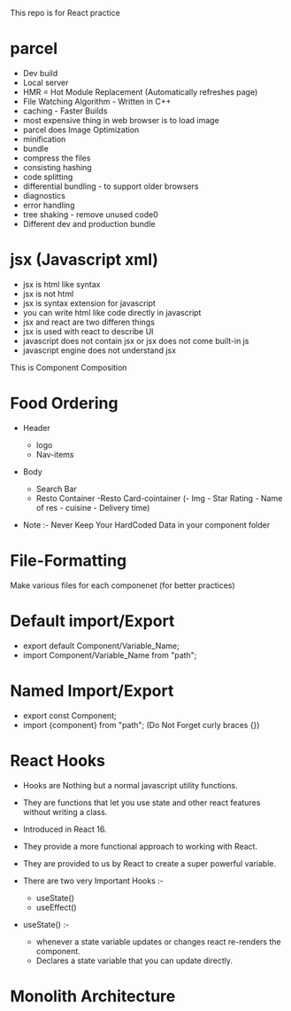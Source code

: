This repo is for React practice

# parcel

- Dev build
- Local server
- HMR = Hot Module Replacement (Automatically refreshes page)
- File Watching Algorithm - Written in C++
- caching - Faster Builds
- most expensive thing in web browser is to load image
- parcel does Image Optimization
- minification
- bundle
- compress the files
- consisting hashing
- code splitting
- differential bundling - to support older browsers
- diagnostics
- error handling
- tree shaking - remove unused code0
- Different dev and production bundle

# jsx (Javascript xml)

- jsx is html like syntax
- jsx is not html
- jsx is syntax extension for javascript
- you can write html like code directly in javascript
- jsx and react are two differen things
- jsx is used with react to describe UI
- javascript does not contain jsx or jsx does not come built-in js
- javascript engine does not understand jsx

This is Component Composition

<!--

const HeadingComp = () => <h1>Functional component from 1st head</h1>;

const HeadingComp2 = () => {
return (

<div id='container'>
<HeadingComp />
<h1 id='Heading'>Functional component in React</h1>
<h2>you piece of shit</h2>
</div>

); -->

# Food Ordering

- Header

  - logo
  - Nav-items

- Body
  - Search Bar
  - Resto Container
    -Resto Card-cointainer (- Img - Star Rating - Name of res - cuisine - Delivery time)

* Note :- Never Keep Your HardCoded Data in your component folder

# File-Formatting

Make various files for each componenet (for better practices)

# Default import/Export

- export default Component/Variable_Name;
- import Component/Variable_Name from "path";

# Named Import/Export

- export const Component;
- import {component} from "path"; (Do Not Forget curly braces {})

# React Hooks

- Hooks are Nothing but a normal javascript utility functions.
- They are functions that let you use state and other react features without writing a class.
- Introduced in React 16.
- They provide a more functional approach to working with React.
- They are provided to us by React to create a super powerful variable.
- There are two very Important Hooks :-

  - useState()
  - useEffect()

- useState() :-
  - whenever a state variable updates or changes react re-renders the component.
  - Declares a state variable that you can update directly.

# Monolith Architecture
